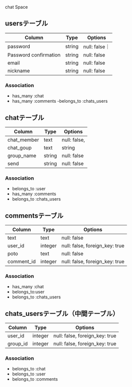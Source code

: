 chat Space
## usersテーブル
|Column|Type|Options|
|------|----|-------|
|password|string|null: false｜
|Password confirmation|string|null: false|
|email|string|null: false|
|nickname|string|null: false|
### Association
- has_many :chat
- has_many :comments
-belongs_to :chats_users 

## chatテーブル
|Column|Type|Options|
|------|----|-------|
|chat_member|text|null: false,|
|chat_goup|text|string|foreign_key: true|
|group_name|string|null: false|
|send|string|null: false|
### Association
- belongs_to :user
- has_many :comments
- belongs_to :chats_users  

## commentsテーブル
|Column|Type|Options|
|------|----|-------|
|text|text|null: false|
|user_id|integer|null: false, foreign_key: true|
|poto|text|null: false|
|comment_id|integer|null: false, foreign_key: true|
### Association
- has_many :chat
- belongs_to:user
- belongs_to :chats_users

## chats_usersテーブル（中間テーブル）
|Column|Type|Options|
|------|----|-------|
|user_id|integer|null: false, foreign_key: true|
|group_id|integer|null: false, foreign_key: true|

### Association
- belongs_to :chat
- belongs_to :user
- belongs_to :comments
